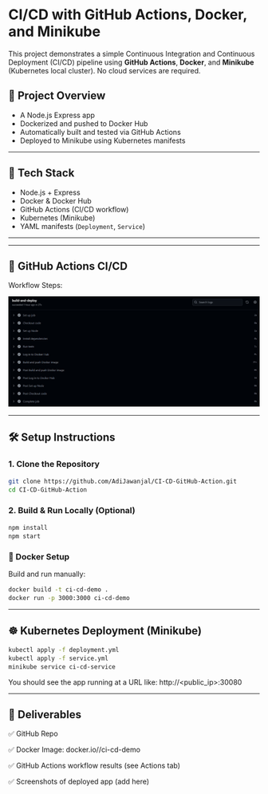# CI/CD with GitHub Actions, Docker, and Minikube

This project demonstrates a simple Continuous Integration and Continuous Deployment (CI/CD) pipeline using **GitHub Actions**, **Docker**, and **Minikube** (Kubernetes local cluster). No cloud services are required.

## 🚀 Project Overview

- A Node.js Express app
- Dockerized and pushed to Docker Hub
- Automatically built and tested via GitHub Actions
- Deployed to Minikube using Kubernetes manifests

---

## 🧰 Tech Stack

- Node.js + Express
- Docker & Docker Hub
- GitHub Actions (CI/CD workflow)
- Kubernetes (Minikube)
- YAML manifests (`Deployment`, `Service`)

---


---

## 🔄 GitHub Actions CI/CD
Workflow Steps:

![Build Success](Screenshots/Pipeline.png)

---

## 🛠️ Setup Instructions

### 1. Clone the Repository

```bash
git clone https://github.com/AdiJawanjal/CI-CD-GitHub-Action.git
cd CI-CD-GitHub-Action
```
### 2. Build & Run Locally (Optional)
```bash
npm install
npm start
```

### 🐳 Docker Setup
Build and run manually:
```bash
docker build -t ci-cd-demo .
docker run -p 3000:3000 ci-cd-demo
```
---
## ☸️ Kubernetes Deployment (Minikube)
```bash
kubectl apply -f deployment.yml
kubectl apply -f service.yml
minikube service ci-cd-service
```
You should see the app running at a URL like: http://<public_ip>:30080

---

## 📸 Deliverables
✅ GitHub Repo

✅ Docker Image: docker.io/<your-username>/ci-cd-demo

✅ GitHub Actions workflow results (see Actions tab)

✅ Screenshots of deployed app (add here)


